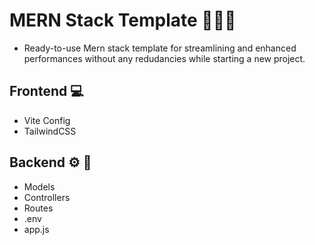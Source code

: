 #    MERN Stack Template 📔📝🎶
-  Ready-to-use Mern stack template for streamlining and enhanced performances without any redudancies while starting a new project.
##  **Frontend 💻**
  - Vite Config
  - TailwindCSS

## **Backend ⚙ 🔄**
   - Models
   - Controllers
   - Routes
   - .env
   - app.js
